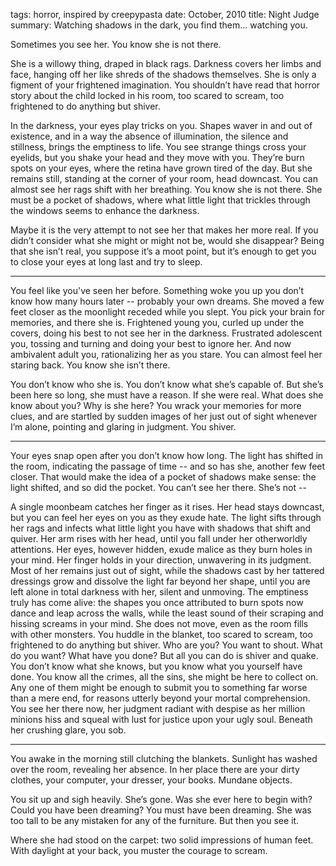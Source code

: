 tags: horror, inspired by creepypasta
date: October, 2010
title: Night Judge
summary: Watching shadows in the dark, you find them... watching you.

Sometimes you see her. You know she is not there.

She is a willowy thing, draped in black rags. Darkness covers her limbs and face, hanging off her like shreds of the shadows themselves. She is only a figment of your frightened imagination. You shouldn’t have read that horror story about the child locked in his room, too scared to scream, too frightened to do anything but shiver.

In the darkness, your eyes play tricks on you. Shapes waver in and out of existence, and in a way the absence of illumination, the silence and stillness, brings the emptiness to life. You see strange things cross your eyelids, but you shake your head and they move with you. They’re burn spots on your eyes, where the retina have grown tired of the day. But she remains still, standing at the corner of your room, head downcast. You can almost see her rags shift with her breathing. You know she is not there. She must be a pocket of shadows, where what little light that trickles through the windows seems to enhance the darkness.

Maybe it is the very attempt to not see her that makes her more real. If you didn’t consider what she might or might not be, would she disappear? Being that she isn’t real, you suppose it’s a moot point, but it’s enough to get you to close your eyes at long last and try to sleep.

- - -

You feel like you've seen her before. Something woke you up you don’t know how many hours later -- probably your own dreams. She moved a few feet closer as the moonlight receded while you slept. You pick your brain for memories, and there she is. Frightened young you, curled up under the covers, doing his best to not see her in the darkness. Frustrated adolescent you, tossing and turning and doing your best to ignore her. And now ambivalent adult you, rationalizing her as you stare. You can almost feel her staring back. You know she isn’t there.

You don’t know who she is. You don’t know what she’s capable of. But she’s been here so long, she must have a reason. If she were real. What does she know about you? Why is she here? You wrack your memories for more clues, and are startled by sudden images of her just out of sight whenever I’m alone, pointing and glaring in judgment. You shiver.

- - -

Your eyes snap open after you don’t know how long. The light has shifted in the room, indicating the passage of time -- and so has she, another few feet closer. That would make the idea of a pocket of shadows make sense: the light shifted, and so did the pocket. You can’t see her there. She’s not --

A single moonbeam catches her finger as it rises. Her head stays downcast, but you can feel her eyes on you as they exude hate. The light sifts through her rags and infects what little light you have with shadows that shift and quiver. Her arm rises with her head, until you fall under her otherworldly attentions. Her eyes, however hidden, exude malice as they burn holes in your mind. Her finger holds in your direction, unwavering in its judgment. Most of her remains just out of sight, while the shadows cast by her tattered dressings grow and dissolve the light far beyond her shape, until you are left alone in total darkness with her, silent and unmoving. The emptiness truly has come alive: the shapes you once attributed to burn spots now dance and leap across the walls, while the least sound of their scraping and hissing screams in your mind. She does not move, even as the room fills with other monsters. You huddle in the blanket, too scared to scream, too frightened to do anything but shiver. Who are you? You want to shout. What do you want? What have you done? But all you can do is shiver and quake. You don’t know what she knows, but you know what you yourself have done. You know all the crimes, all the sins, she might be here to collect on. Any one of them might be enough to submit you to something far worse than a mere end, for reasons utterly beyond your mortal comprehension. You see her there now, her judgment radiant with despise as her million minions hiss and squeal with lust for justice upon your ugly soul. Beneath her crushing glare, you sob.

- - -

You awake in the morning still clutching the blankets. Sunlight has washed over the room, revealing her absence. In her place there are your dirty clothes, your computer, your dresser, your books. Mundane objects.

You sit up and sigh heavily. She’s gone. Was she ever here to begin with? Could you have been dreaming? You must have been dreaming. She was too tall to be any mistaken for any of the furniture. But then you see it.

Where she had stood on the carpet: two solid impressions of human feet. With daylight at your back, you muster the courage to scream.